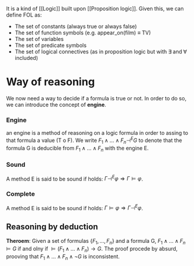 It is a kind of [[Logic]] built upon [[Proposition logic]].
Given this, we can define FOL as: 
- The set of constants (always true or always false)
- The set of function symbols (e.g. appear_on(film) $\equiv$ TV)
- The set of variables 
- The set of predicate symbols
- The set of logical connectives (as in proposition logic but with $\exists \; \text{and} \; \forall$ included)

# Way of reasoning

We now need a way to decide if a formula is true or not. In order to do so, we can introduce the concept of __engine__.

### Engine
an engine is a method of reasoning on a logic formula in order to assing to that formula a value (T o F).
We write $F_1 \wedge \dots \wedge F_n \dashv^E G$ to denote that the formula G is deducible from $F_1 \wedge \dots \wedge F_n$ with the engine E.

### Sound
A method E is said to be sound if holds: $\Gamma \dashv^E \varphi \Rightarrow \Gamma \models \varphi$.

### Complete
A method E is said to be sound if holds: $\Gamma \models \varphi  \Rightarrow \Gamma \dashv^E \varphi$.

## Reasoning by deduction

__Theroem__: Given a set of formulas $\{F_1, \dots, F_n\}$ and a formula G, $F_1 \wedge \dots \wedge F_n \models G$ if and olny if $\models (F_1 \wedge \dots \wedge F_n) \rightarrow G$.
The proof procede by absurd, prooving that  $F_1 \wedge \dots \wedge F_n \wedge \neg G$ is inconsistent.
